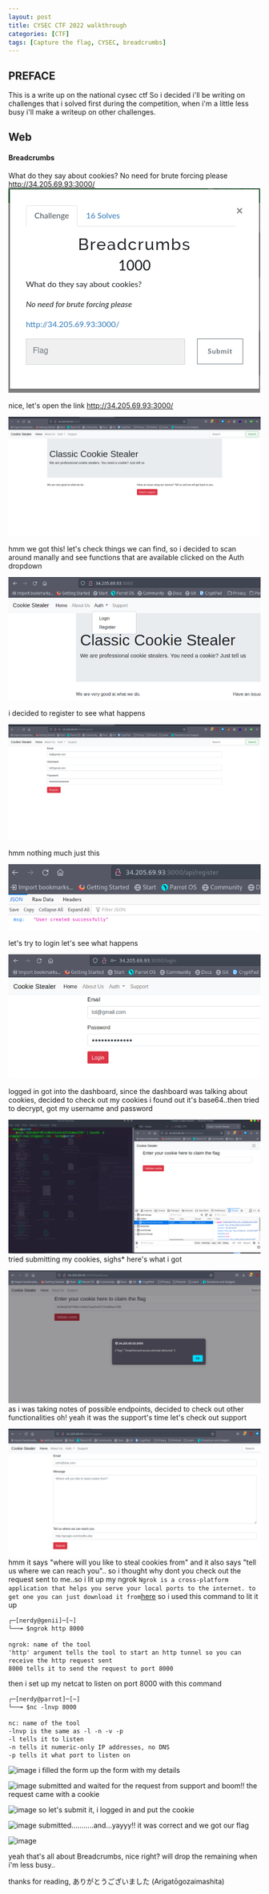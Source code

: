 ```yaml
---
layout: post
title: CYSEC CTF 2022 walkthrough
categories: [CTF]
tags: [Capture the flag, CYSEC, breadcrumbs]
---
```



## PREFACE
  This is a write up on the national cysec ctf So i decided i'll be writing on challenges that i solved first during the competition, when i'm a little less busy i'll make a writeup on other challenges.
  
## Web 
#### Breadcrumbs
What do they say about cookies?
No need for brute forcing please
http://34.205.69.93:3000/
![image](/assets/assets/img/posts/CYSEC/breadcrumbs/0.5.png)

nice, let's open the link http://34.205.69.93:3000/

![image](/assets/assets/img/posts/CYSEC/breadcrumbs/1.png)

hmm we got this! let's check things we can find, so i decided to scan around manally and see functions that are available clicked on the Auth dropdown

![image](/assets/assets/img/posts/CYSEC/breadcrumbs/1.5.png)

i decided to register to see what happens

![image](/assets/assets/img/posts/CYSEC/breadcrumbs/2.png)

hmm nothing much just this

![image](/assets/assets/img/posts/CYSEC/breadcrumbs/3.png)

let's try to login let's see what happens

![image](/assets/assets/img/posts/CYSEC/breadcrumbs/4.png)

logged in got into the dashboard, since the dashboard was talking about cookies, decided to check out my cookies i found out it's base64..then tried to decrypt, got my username and password

![image](/assets/assets/img/posts/CYSEC/breadcrumbs/5.png)
tried submitting my cookies, sighs* here's what i got

![image](/assets/assets/img/posts/CYSEC/breadcrumbs/5.5.png)
as i was taking notes of possible endpoints, decided to check out other functionalities
oh! yeah it was the support's time let's check out support

![image](/assets/assets/img/posts/CYSEC/breadcrumbs/6.png)
hmm it says "where will you like to steal cookies from" and it also says "tell us where we can reach you".. so i thought why dont you check out the request sent to me..so i lit up my ngrok
```Ngrok is a cross-platform application that helps you serve your local ports to the internet. to get one you can just download it from```[here](https://ngrok.com/download)
so i used this command to lit it up
```
┌─[nerdy@genii]─[~]
└──╼ $ngrok http 8000

ngrok: name of the tool
'http' argument tells the tool to start an http tunnel so you can receive the http request sent
8000 tells it to send the request to port 8000
```
then i set up my netcat to listen on port 8000 with this command
```
┌─[nerdy@parrot]─[~]
└──╼ $nc -lnvp 8000

nc: name of the tool
-lnvp is the same as -l -n -v -p
-l tells it to listen
-n tells it numeric-only IP addresses, no DNS
-p tells it what port to listen on
```

![image](/assets/assets/img/posts/CYSEC/breadcrumbs/8.png)
i filled the form up the form with my details

![image](/assets/assets/img/posts/CYSEC/breadcrumbs/9.0.png)
submitted and waited for the request from support and boom!! the request came with a cookie

![image](/assets/assets/img/posts/CYSEC/breadcrumbs/9.png)
so let's submit it, i logged in and put the cookie

![image](/assets/assets/img/posts/CYSEC/breadcrumbs/10.png)
submitted...........and...yayyy!! it was correct and we got our flag

![image](/assets/assets/img/posts/CYSEC/breadcrumbs/11.png)


yeah that's all about Breadcrumbs, nice right? will drop the remaining when i'm less busy.. 

thanks for reading, ありがとうございました (Arigatōgozaimashita)
